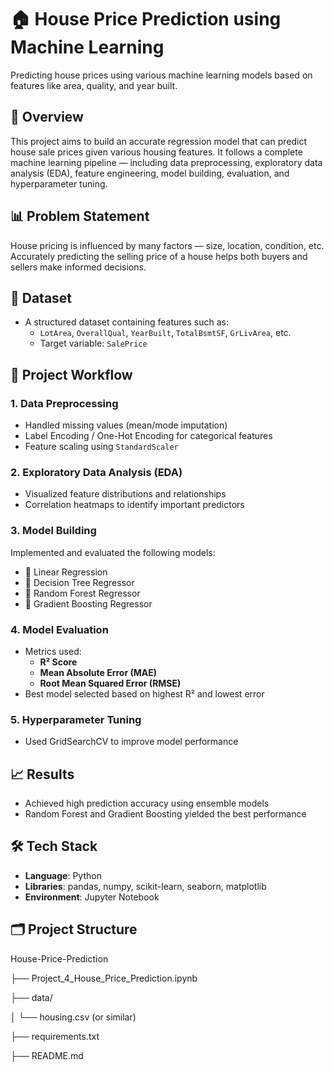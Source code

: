 # 🏠 House Price Prediction using Machine Learning

Predicting house prices using various machine learning models based on features like area, quality, and year built.

## 📌 Overview
This project aims to build an accurate regression model that can predict house sale prices given various housing features. It follows a complete machine learning pipeline — including data preprocessing, exploratory data analysis (EDA), feature engineering, model building, evaluation, and hyperparameter tuning.

## 📊 Problem Statement
House pricing is influenced by many factors — size, location, condition, etc. Accurately predicting the selling price of a house helps both buyers and sellers make informed decisions.

## 📁 Dataset
- A structured dataset containing features such as:
  - `LotArea`, `OverallQual`, `YearBuilt`, `TotalBsmtSF`, `GrLivArea`, etc.
  - Target variable: `SalePrice`

## 🔧 Project Workflow

### 1. Data Preprocessing
- Handled missing values (mean/mode imputation)
- Label Encoding / One-Hot Encoding for categorical features
- Feature scaling using `StandardScaler`

### 2. Exploratory Data Analysis (EDA)
- Visualized feature distributions and relationships
- Correlation heatmaps to identify important predictors

### 3. Model Building
Implemented and evaluated the following models:
- 🔹 Linear Regression
- 🌲 Decision Tree Regressor
- 🌳 Random Forest Regressor
- 🚀 Gradient Boosting Regressor

### 4. Model Evaluation
- Metrics used:
  - **R² Score**
  - **Mean Absolute Error (MAE)**
  - **Root Mean Squared Error (RMSE)**
- Best model selected based on highest R² and lowest error

### 5. Hyperparameter Tuning
- Used GridSearchCV to improve model performance

## 📈 Results
- Achieved high prediction accuracy using ensemble models
- Random Forest and Gradient Boosting yielded the best performance

## 🛠️ Tech Stack
- **Language**: Python
- **Libraries**: pandas, numpy, scikit-learn, seaborn, matplotlib
- **Environment**: Jupyter Notebook

## 🗂️ Project Structure
 House-Price-Prediction
 
├── Project_4_House_Price_Prediction.ipynb

├── data/

│ └── housing.csv (or similar)

├── requirements.txt

├── README.md
